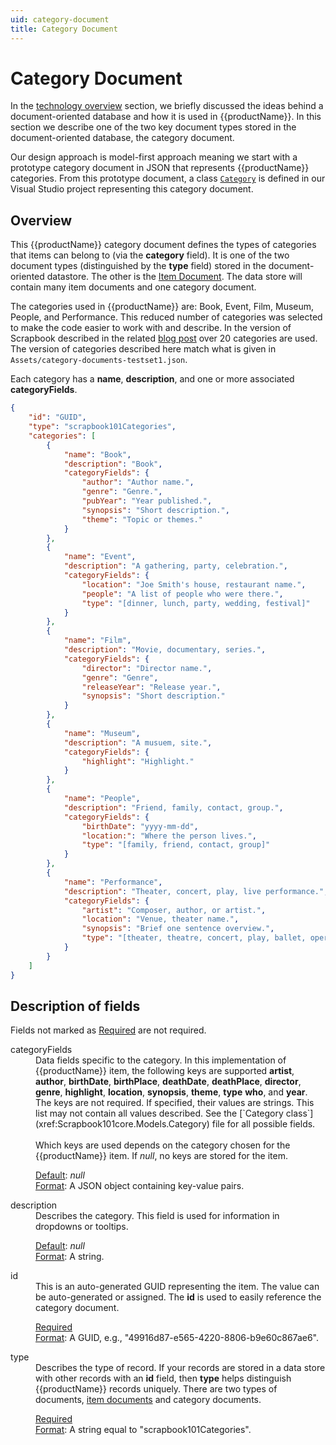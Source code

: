 ```yaml
---
uid: category-document
title: Category Document
---
```

# Category Document

In the [technology overview][tn] section, we briefly discussed the ideas behind a document-oriented database and how it is used in {{productName}}. In this section we describe one of the two key document types stored in the document-oriented database, the category document.

Our design approach is model-first approach meaning we start with a prototype category document in JSON that represents {{productName}} categories. From this prototype document, a class [`Category`](xref:Scrapbook101core.Models.Category) is defined in our Visual Studio project representing this category document.

## Overview

This {{productName}} category document defines the types of categories that items can belong to (via the **category** field). It is one of the two document types (distinguished by the **type** field) stored in the document-oriented datastore. The other is the [Item Document][item]. The data store will contain many item documents and one category document.

The categories used in {{productName}} are: Book, Event, Film, Museum, People, and Performance. This reduced number of categories was selected to make the code easier to work with and describe. In the version of Scrapbook described in the related [blog post][blog] over 20 categories are used. The version of categories described here match what is given in `Assets/category-documents-testset1.json`.

Each category has a **name**, **description**, and one or more associated **categoryFields**. 

```json
{
    "id": "GUID",
    "type": "scrapbook101Categories",
    "categories": [
        {
            "name": "Book",
            "description": "Book",
            "categoryFields": {
                "author": "Author name.",
                "genre": "Genre.",
                "pubYear": "Year published.",
                "synopsis": "Short description.",
                "theme": "Topic or themes."
            }
        },
        {
            "name": "Event",
            "description": "A gathering, party, celebration.",
            "categoryFields": {
                "location": "Joe Smith's house, restaurant name.",
                "people": "A list of people who were there.",
                "type": "[dinner, lunch, party, wedding, festival]"
            }
        },
        {
            "name": "Film",
            "description": "Movie, documentary, series.",
            "categoryFields": {
                "director": "Director name.",
                "genre": "Genre",
                "releaseYear": "Release year.",
                "synopsis": "Short description."
            }
        },
        {
            "name": "Museum",
            "description": "A musuem, site.",
            "categoryFields": {
                "highlight": "Highlight."
            }
        },
        {
            "name": "People",
            "description": "Friend, family, contact, group.",
            "categoryFields": {
                "birthDate": "yyyy-mm-dd",
                "location:": "Where the person lives.",
                "type": "[family, friend, contact, group]"
            }
        },
        {
            "name": "Performance",
            "description": "Theater, concert, play, live performance.",
            "categoryFields": {
                "artist": "Composer, author, or artist.",
                "location": "Venue, theater name.",
                "synopsis": "Brief one sentence overview.",
                "type": "[theater, theatre, concert, play, ballet, opera, dance]"
            }
        }
    ]
}
```

## Description of fields

Fields not marked as <u>Required</u> are not required.

<dl class="deflist">
    <dt>categoryFields</dt>
    <dd>Data fields specific to the category. In this implementation of {{productName}} item, the following keys are supported
    <strong>artist</strong>, <strong>author</strong>, <strong>birthDate</strong>, <strong>birthPlace</strong>,
    <strong>deathDate</strong>, <strong>deathPlace</strong>, <strong>director</strong>, 
    <strong>genre</strong>, <strong>highlight</strong>, <strong>location</strong>, 
    <strong>synopsis</strong>, <strong>theme</strong>, <strong>type</strong> <strong>who</strong>, and <strong>year</strong>. The keys are not required. If specified, their values are strings. This list may not contain all values described. See the 
    [`Category class`](xref:Scrapbook101core.Models.Category) file for all possible fields.
    <br/><br/>
    Which keys are used depends on the category chosen for the {{productName}} item. If <i>null</i>, no keys are stored for the item.
    <p class="inset">
        <u>Default</u>: <i>null</i>
        <br/>
        <u>Format</u>: A JSON object containing key-value pairs. 
    </p>
    </dd>
    <dt>description</dt>
    <dd>Describes the category. This field is used for information in dropdowns or tooltips.
    <p class="inset">
        <u>Default</u>: <i>null</i>
        <br/>
        <u>Format</u>: A string.
    </p>
    </dd>
    <dt>id</dt>
    <dd>This is an auto-generated GUID representing the item. The value can be auto-generated or assigned. 
    The <strong>id</strong> is used to easily reference the category document.
    <p class="inset">
        <u>Required</u>
        <br/>
        <u>Format</u>: A GUID, e.g., "49916d87-e565-4220-8806-b9e60c867ae6".
    </p>
    </dd>
    <dt>type</dt>
    <dd>Describes the type of record. If your records are stored in a data store with other records with
        an <strong>id</strong> field, then <strong>type</strong> helps distinguish {{productName}} records uniquely.
        There are two types of documents, <a href="/item-document">item documents</a> and category documents.
    <p class="inset">
        <u>Required</u>
        <br/>
        <u>Format</u>: A string equal to "scrapbook101Categories".
    </p>
    </dd>
</dl>

[tn]: technology-overview.md
[item]: item-document.md
[blog]: http://blog.travelmarx.com/2017/12/a-personal-information-management-system-introducing-scrapbook.html